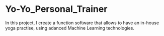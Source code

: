 # Yo-Yo_Personal_Trainer
In this project, I create a function software that allows to have an in-house yoga practise, using adanced Machine Learning technologies.
